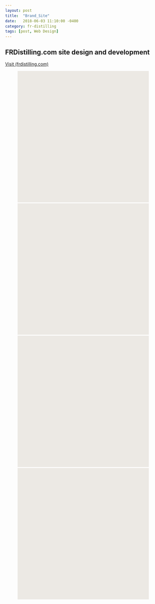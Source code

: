 ```yaml
---
layout: post
title:  "Brand_Site"
date:   2018-06-03 11:10:00 -0400
category: fr-distilling
tags: [post, Web Design]
---
```

<div class="post-info">
  <div class="headline">
    <h2>FRDistilling.com site design and development</h2>
    <a href="https://www.frdistilling.com/"><span>Visit (frdistilling.com)</span></a>
  </div>
  <div class="post-intro">
    <p></p>
  </div>
</div>
<figure class="img-grid">
  <img class="full lazy" src="/assets/media/fr-distilling/site_placeholder.svg" data-src="/assets/media/fr-distilling/site_desktop-1.jpg">
  <img class="full lazy" src="/assets/media/fr-distilling/site_placeholder.svg" data-src="/assets/media/fr-distilling/site_desktop-2.jpg">
  <img class="full lazy" src="/assets/media/fr-distilling/site_placeholder.svg" data-src="/assets/media/fr-distilling/site_desktop-3.jpg">
  <img class="full lazy" src="/assets/media/fr-distilling/site_placeholder.svg" data-src="/assets/media/fr-distilling/site_mobile-1.jpg">
</figure>
